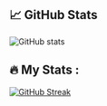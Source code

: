 ## 📈 GitHub Stats

![GitHub stats](https://github-readme-stats.vercel.app/api?username=aporat&show_icons=true&theme=transparent)

## :fire: My Stats :
[![GitHub Streak](https://github-readme-streak-stats.herokuapp.com?user=aporat&theme=transparent)](https://git.io/streak-stats)
